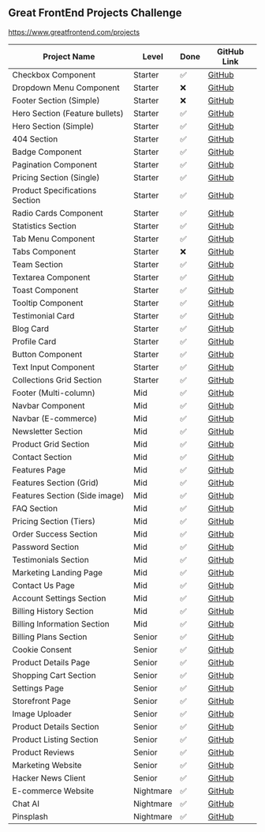 ## Great FrontEnd Projects Challenge
https://www.greatfrontend.com/projects


| Project Name                | Level        | Done  | GitHub Link                             |
|-----------------------------|--------------|-------|-----------------------------------------|
| Checkbox Component           | Starter      | ✅    | [GitHub](https://github.com/yourusername/checkbox-component) |
| Dropdown Menu Component      | Starter      | ❌    | [GitHub](https://github.com/yourusername/dropdown-menu-component) |
| Footer Section (Simple)     | Starter      | ❌    | [GitHub](https://github.com/yourusername/footer-section-simple) |
| Hero Section (Feature bullets)| Starter    | ✅    | [GitHub](https://github.com/yourusername/hero-section-feature-bullets) |
| Hero Section (Simple)       | Starter      | ✅    | [GitHub](https://github.com/yourusername/hero-section-simple) |
| 404 Section                  | Starter      | ✅    | [GitHub](https://github.com/yourusername/404-section) |
| Badge Component              | Starter      | ✅    | [GitHub](https://github.com/yourusername/badge-component) |
| Pagination Component         | Starter      | ✅    | [GitHub](https://github.com/yourusername/pagination-component) |
| Pricing Section (Single)    | Starter      | ✅    | [GitHub](https://github.com/yourusername/pricing-section-single) |
| Product Specifications Section| Starter    | ✅    | [GitHub](https://github.com/yourusername/product-specifications-section) |
| Radio Cards Component        | Starter      | ✅    | [GitHub](https://github.com/yourusername/radio-cards-component) |
| Statistics Section           | Starter      | ✅    | [GitHub](https://github.com/yourusername/statistics-section) |
| Tab Menu Component           | Starter      | ✅    | [GitHub](https://github.com/yourusername/tab-menu-component) |
| Tabs Component               | Starter      | ❌    | [GitHub](https://github.com/yourusername/tabs-component) |
| Team Section                 | Starter      | ✅    | [GitHub](https://github.com/yourusername/team-section) |
| Textarea Component           | Starter      | ✅    | [GitHub](https://github.com/yourusername/textarea-component) |
| Toast Component              | Starter      | ✅    | [GitHub](https://github.com/yourusername/toast-component) |
| Tooltip Component            | Starter      | ✅    | [GitHub](https://github.com/yourusername/tooltip-component) |
| Testimonial Card             | Starter      | ✅    | [GitHub](https://github.com/yourusername/testimonial-card) |
| Blog Card                    | Starter      | ✅    | [GitHub](https://github.com/yourusername/blog-card) |
| Profile Card                 | Starter      | ✅    | [GitHub](https://github.com/yourusername/profile-card) |
| Button Component             | Starter      | ✅    | [GitHub](https://github.com/yourusername/button-component) |
| Text Input Component         | Starter      | ✅    | [GitHub](https://github.com/yourusername/text-input-component) |
| Collections Grid Section     | Starter      | ✅    | [GitHub](https://github.com/yourusername/collections-grid-section) |
| Footer (Multi-column)        | Mid          | ✅    | [GitHub](https://github.com/yourusername/footer-multi-column) |
| Navbar Component             | Mid          | ✅    | [GitHub](https://github.com/yourusername/navbar-component) |
| Navbar (E-commerce)          | Mid          | ✅    | [GitHub](https://github.com/yourusername/navbar-e-commerce) |
| Newsletter Section           | Mid          | ✅    | [GitHub](https://github.com/yourusername/newsletter-section) |
| Product Grid Section         | Mid          | ✅    | [GitHub](https://github.com/yourusername/product-grid-section) |
| Contact Section              | Mid          | ✅    | [GitHub](https://github.com/yourusername/contact-section) |
| Features Page                | Mid          | ✅    | [GitHub](https://github.com/yourusername/features-page) |
| Features Section (Grid)     | Mid          | ✅    | [GitHub](https://github.com/yourusername/features-section-grid) |
| Features Section (Side image)| Mid          | ✅    | [GitHub](https://github.com/yourusername/features-section-side-image) |
| FAQ Section                  | Mid          | ✅    | [GitHub](https://github.com/yourusername/faq-section) |
| Pricing Section (Tiers)      | Mid          | ✅    | [GitHub](https://github.com/yourusername/pricing-section-tiers) |
| Order Success Section        | Mid          | ✅    | [GitHub](https://github.com/yourusername/order-success-section) |
| Password Section             | Mid          | ✅    | [GitHub](https://github.com/yourusername/password-section) |
| Testimonials Section         | Mid          | ✅    | [GitHub](https://github.com/yourusername/testimonials-section) |
| Marketing Landing Page       | Mid          | ✅    | [GitHub](https://github.com/yourusername/marketing-landing-page) |
| Contact Us Page              | Mid          | ✅    | [GitHub](https://github.com/yourusername/contact-us-page) |
| Account Settings Section     | Mid          | ✅    | [GitHub](https://github.com/yourusername/account-settings-section) |
| Billing History Section      | Mid          | ✅    | [GitHub](https://github.com/yourusername/billing-history-section) |
| Billing Information Section  | Mid          | ✅    | [GitHub](https://github.com/yourusername/billing-information-section) |
| Billing Plans Section        | Senior       | ✅    | [GitHub](https://github.com/yourusername/billing-plans-section) |
| Cookie Consent               | Senior       | ✅    | [GitHub](https://github.com/yourusername/cookie-consent) |
| Product Details Page         | Senior       | ✅    | [GitHub](https://github.com/yourusername/product-details-page) |
| Shopping Cart Section        | Senior       | ✅    | [GitHub](https://github.com/yourusername/shopping-cart-section) |
| Settings Page                | Senior       | ✅    | [GitHub](https://github.com/yourusername/settings-page) |
| Storefront Page              | Senior       | ✅    | [GitHub](https://github.com/yourusername/storefront-page) |
| Image Uploader               | Senior       | ✅    | [GitHub](https://github.com/yourusername/image-uploader) |
| Product Details Section      | Senior       | ✅    | [GitHub](https://github.com/yourusername/product-details-section) |
| Product Listing Section      | Senior       | ✅    | [GitHub](https://github.com/yourusername/product-listing-section) |
| Product Reviews              | Senior       | ✅    | [GitHub](https://github.com/yourusername/product-reviews) |
| Marketing Website            | Senior       | ✅    | [GitHub](https://github.com/yourusername/marketing-website) |
| Hacker News Client           | Senior       | ✅    | [GitHub](https://github.com/yourusername/hacker-news-client) |
| E-commerce Website           | Nightmare    | ✅    | [GitHub](https://github.com/yourusername/e-commerce-website) |
| Chat AI                      | Nightmare    | ✅    | [GitHub](https://github.com/yourusername/chat-ai) |
| Pinsplash                    | Nightmare    | ✅    | [GitHub](https://github.com/yourusername/pinsplash) |
